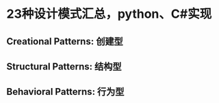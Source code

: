 # 23种设计模式汇总，python、C#实现

## Creational Patterns: 创建型

## Structural Patterns: 结构型

## Behavioral Patterns: 行为型

